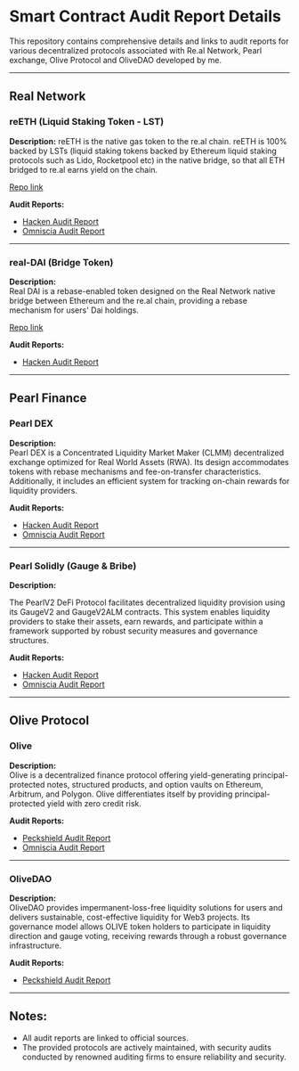 # Smart Contract Audit Report Details

This repository contains comprehensive details and links to audit reports for various decentralized protocols associated with Re.al Network, Pearl exchange, Olive Protocol and OliveDAO developed by me.

---

## Real Network

### reETH (Liquid Staking Token - LST)

**Description:**
reETH is the native gas token to the re.al chain. reETH is 100% backed by LSTs (liquid staking tokens backed by Ethereum liquid staking protocols such as Lido, Rocketpool etc) in the native bridge, so that all ETH bridged to re.al earns yield on the chain.

[Repo link](https://github.com/re-al-Foundation/real-ether)

**Audit Reports:**

- [Hacken Audit Report](https://hacken.io/audits/re-al/sca-re-al-rwa-real-ether-apr2024/)
- [Omniscia Audit Report](https://omniscia.io/reports/re.al-foundation-realeth-yield-token-65e86611c69b8b00187ec5c9/)

---

### real-DAI (Bridge Token)

**Description:**  
Real DAI is a rebase-enabled token designed on the Real Network native bridge between Ethereum and the re.al chain, providing a rebase mechanism for users' Dai holdings.

[Repo link](https://github.com/re-al-Foundation/real-dai)

**Audit Reports:**

- [Hacken Audit Report](https://hacken.io/audits/re-al/sca-re-al-real-dai-apr2024/)

---

## Pearl Finance

### Pearl DEX

**Description:**  
Pearl DEX is a Concentrated Liquidity Market Maker (CLMM) decentralized exchange optimized for Real World Assets (RWA). Its design accommodates tokens with rebase mechanisms and fee-on-transfer characteristics. Additionally, it includes an efficient system for tracking on-chain rewards for liquidity providers.

**Audit Reports:**

- [Hacken Audit Report](https://github.com/mavvverick/audit-reports/blob/main/Hacken_Pearl%20_%20Dex_Apr2024.pdf)
- [Omniscia Audit Report](https://omniscia.io/reports/pearl-finance-amm-65e99396ffedc500188d7690/)

---

### Pearl Solidly (Gauge & Bribe)

**Description:**

The PearlV2 DeFi Protocol facilitates decentralized liquidity provision using its GaugeV2 and GaugeV2ALM contracts. This system enables liquidity providers to stake their assets, earn rewards, and participate within a framework supported by robust security measures and governance structures.

**Audit Reports:**

- [Hacken Audit Report](https://github.com/mavvverick/audit-reports/blob/main/Hacken_Pearl-V2-Contracts%20_%20Apr2024_P-2024.pdf)
- [Omniscia Audit Report](https://omniscia.io/reports/pearl-finance-bribing-system-65f1b673976a7000182c64dd)

---

## Olive Protocol

### Olive

**Description:**  
Olive is a decentralized finance protocol offering yield-generating principal-protected notes, structured products, and option vaults on Ethereum, Arbitrum, and Polygon. Olive differentiates itself by providing principal-protected yield with zero credit risk.

**Audit Reports:**

- [Peckshield Audit Report](https://github.com/peckshield/publications/blob/master/audit_reports/PeckShield-Audit-Report-Olive-v1.0.pdf)
- [Omniscia Audit Report](https://omniscia.io/olive-liquidity-protocol/)

---

### OliveDAO

**Description:**  
OliveDAO provides impermanent-loss-free liquidity solutions for users and delivers sustainable, cost-effective liquidity for Web3 projects. Its governance model allows OLIVE token holders to participate in liquidity direction and gauge voting, receiving rewards through a robust governance infrastructure.

**Audit Reports:**

- [Peckshield Audit Report](https://github.com/peckshield/publications/blob/master/audit_reports/PeckShield-Audit-Report-OliveDAO-v1.0.pdf)

---

## Notes:

- All audit reports are linked to official sources.
- The provided protocols are actively maintained, with security audits conducted by renowned auditing firms to ensure reliability and security.
